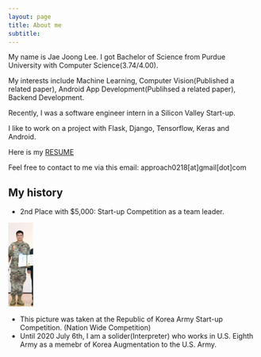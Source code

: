 ```yaml
---
layout: page
title: About me
subtitle: 
---
```


My name is Jae Joong Lee. I got Bachelor of Science from Purdue University with Computer Science(3.74/4.00).


My interests include Machine Learning, Computer Vision(Published a related paper), Android App Development(Publihsed a related paper), Backend Development.

Recently, I was a software engineer intern in a Silicon Valley Start-up.

I like to work on a project with Flask, Django, Tensorflow, Keras and Android.

Here is my [RESUME](/myData/JAEJOONG_RESUME_MARCH)

Feel free to contact to me via this email:
approach0218[at]gmail[dot]com


## My history

 - 2nd Place with $5,000: Start-up Competition as a team leader. 
<div>
 <img src="/img/me.PNG" float="left" width="10%" height="10%" title="Me" alt="Me"/>
 </div>

 - This picture was taken at the Republic of Korea Army Start-up Competition. (Nation Wide Competition) 
 - Until 2020 July 6th, I am a solider(Interpreter) who works in U.S. Eighth Army as a memebr of Korea Augmentation to the U.S. Army.




